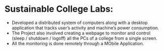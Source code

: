 # Sustainable College Labs: 
- Developed a distributed system of computers along with a desktop application that tracks user’s activity and machine’s power
consumption.
- The Project also involved creating a webpage to monitor and control (sleep / shutdown / logoff) all the PCs of a college from a
single screen.
- All the monitoring is done remotely through a MObile Application.
